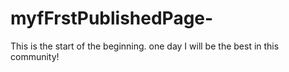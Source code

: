 # myfFrstPublishedPage-
This is the start of the beginning. one day I will be the best in this community!
